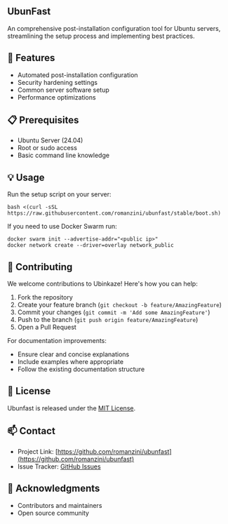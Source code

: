 ## UbunFast

An comprehensive post-installation configuration tool for Ubuntu servers, streamlining the setup process and implementing best practices.

## 🚀 Features

- Automated post-installation configuration
- Security hardening settings
- Common server software setup
- Performance optimizations

## 📋 Prerequisites

- Ubuntu Server (24.04)
- Root or sudo access
- Basic command line knowledge

## 💡 Usage

Run the setup script on your server:

```
bash <(curl -sSL https://raw.githubusercontent.com/romanzini/ubunfast/stable/boot.sh)
```

If you need to use Docker Swarm run:

```
docker swarm init --advertise-addr="<public ip>"
docker network create --driver=overlay network_public
```

## 🤝 Contributing

We welcome contributions to Ubinkaze! Here's how you can help:

1. Fork the repository
2. Create your feature branch (`git checkout -b feature/AmazingFeature`)
3. Commit your changes (`git commit -m 'Add some AmazingFeature'`)
4. Push to the branch (`git push origin feature/AmazingFeature`)
5. Open a Pull Request

For documentation improvements:

- Ensure clear and concise explanations
- Include examples where appropriate
- Follow the existing documentation structure

## 📝 License

Ubunfast is released under the [MIT License](https://opensource.org/licenses/MIT).

## 📫 Contact

- Project Link: [https://github.com/romanzini/ubunfast](https://github.com/romanzini/ubunfast)
- Issue Tracker: [GitHub Issues](https://github.com/romanzini/ubunfast/issues)

## 🙏 Acknowledgments

- Contributors and maintainers
- Open source community
